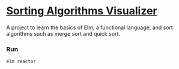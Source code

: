 # [Sorting Algorithms Visualizer](https://sotamakino.github.io/sorting-algorithms-visualizer)
A project to learn the basics of Elm, a functional language, and sort algorithms such as merge sort and quick sort.

### Run
```
elm reactor
```
